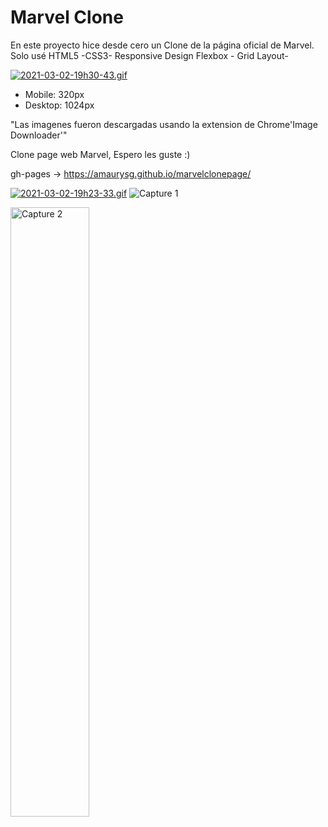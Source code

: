 # Marvel Clone

En este proyecto hice desde cero un Clone de la página oficial de Marvel.
Solo usé HTML5 -CSS3- Responsive Design
Flexbox - Grid Layout-

[![2021-03-02-19h30-43.gif](https://i.postimg.cc/kg1byS9s/2021-03-02-19h30-43.gif)](https://amaurysg.github.io/marvelclonepage/)



- Mobile: 320px
- Desktop: 1024px

"Las imagenes fueron descargadas usando la extension de Chrome'Image Downloader'"

Clone page web Marvel, Espero les guste :)

gh-pages -> https://amaurysg.github.io/marvelclonepage/

[![2021-03-02-19h23-33.gif](https://i.postimg.cc/3RLXzGCt/2021-03-02-19h23-33.gif)](https://postimg.cc/hzdQdfYm)
<img src="./captures/capture1-desktop.png" alt="Capture 1"/>

<img src="./captures/capture-mobile-end.png" width="50%" alt="Capture 2" center/>
